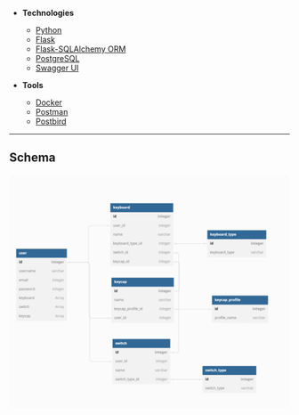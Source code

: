 * **Technologies**

  * [Python](https://www.python.org/)
  * [Flask](https://flask.palletsprojects.com/en/1.1.x/)
  * [Flask-SQLAlchemy ORM](https://flask-sqlalchemy.palletsprojects.com/en/2.x/)
  * [PostgreSQL](https://www.postgresql.org/)
  * [Swagger UI](https://pypi.org/project/flask-swagger-ui/)


* **Tools**

  * [Docker](https://www.docker.com/products/docker-desktop/)
  * [Postman](https://www.postman.com/)
  * [Postbird](https://github.com/Paxa/postbird/releases)

---

## **Schema**

![Database Schema](/sql/sqlv2.png)
